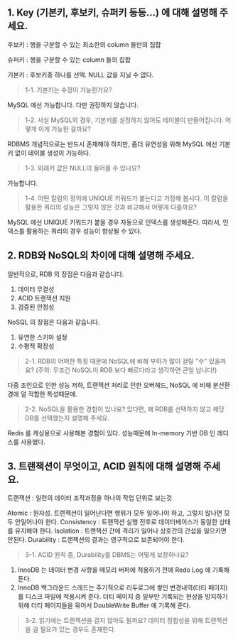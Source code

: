## **1. Key (기본키, 후보키, 슈퍼키 등등...) 에 대해 설명해 주세요.**

후보키 : 행을 구분할 수 있는 최소한의 column 들만의 집합

슈퍼키 : 행을 구분할 수 있는 column 들의 집합

기본키 : 후보키중 하나를 선택. NULL 값을 지닐 수 없다.

> 1-1. 기본키는 수정이 가능한가요?

MySQL 에선 가능합니다. 다만 권장하지 않습니다.

> 1-2. 사실 MySQL의 경우, 기본키를 설정하지 않아도 테이블이 만들어집니다. 어떻게 이게 가능한 걸까요?

RDBMS 개념적으로는 반드시 존재해야 하지만, 좀더 유연성을 위해 MySQL 에선 기본키 없이 테이블 생성이 가능하다.

> 1-3. 외래키 값은 NULL이 들어올 수 있나요?

가능합니다.

> 1-4. 어떤 칼럼의 정의에 UNIQUE 키워드가 붙는다고 가정해 봅시다. 이 칼럼을 활용한 쿼리의 성능은 그렇지 않은 것과 비교해서 어떻게 다를까요?

MySQL 에선 UNIQUE 키워드가 붙을 경우 자동으로 인덱스를 생성해준다. 따라서, 인덱스를 활용하는 쿼리의 경우 성능이 향상될 수 있다.

## **2. RDB와 NoSQL의 차이에 대해 설명해 주세요.**

일반적으로, RDB 의 장점은 다음과 같습니다.

1. 데이터 무결성
2. ACID 트랜잭션 지원
3. 검증된 안정성

NoSQL 의 장점은 다음과 같습니다.

1. 유연한 스키마 설정
2. 수평적 확장성

> 2-1. RDB의 어떠한 특징 때문에 NoSQL에 비해 부하가 많이 걸릴 "수" 있을까요? (주의: 무조건 NoSQL이 RDB 보다 빠르다라고 생각하면 큰일 납니다!)

다중 조인으로 인한 성능 저하, 트랜잭션 처리로 인한 오버헤드, NoSQL 에 비해 분산환경에 덜 적합한 특성때문에.

> 2-2. NoSQL을 활용한 경험이 있나요? 있다면, 왜 RDB를 선택하지 않고 해당 DB를 선택했는지 설명해 주세요.

Redis 를 캐싱용으로 사용해본 경험이 있다. 성능때문에 In-memory 기반 DB 인 레디스를 사용했다.

## **3. 트랜잭션이 무엇이고, ACID 원칙에 대해 설명해 주세요.**

트랜잭션 : 일련의 데이터 조작과정을 하나의 작업 단위로 보는것

Atomic : 원자성. 트랜잭션이 일어난다면 행위가 모두 일어나야 하고, 그렇지 않나면 모두 안일어나야 한다.
Consistency : 트랜잭션 실행 전후로 데이터베이스가 동일한 상태를 유지해야 한다.
Isolation : 트랜잭션 간에 격리가 일어나 상호간의 간섭을 일으키면 안된다.
Durability : 트랜잭션의 결과는 영구적으로 보존되어야 한다.

> 3-1. ACID 원칙 중, Durability를 DBMS는 어떻게 보장하나요?
1. InnoDB 는 데이터 변경 사항을 메모리 버퍼에 적용하기 전에 Redo Log 에 기록해 둔다.
2. InnoDB 백그라운드 스레드는 주기적으로 리두로그에 쌓인 변경내역(더티 페이지)를 디스크 파일에 적용시켜 준다. 더티 페이지 중 일부만 기록되는 현상을 방지하기 위해 더티 페이지들을 묶어서 DoubleWrite Buffer 에 기록해 준다.

> 3-2. 읽기에는 트랜잭션을 걸지 않아도 될까요?
데이터 정합성을 위해 트랜잭션을 걸 필요가 있는 경우도 존재한다.